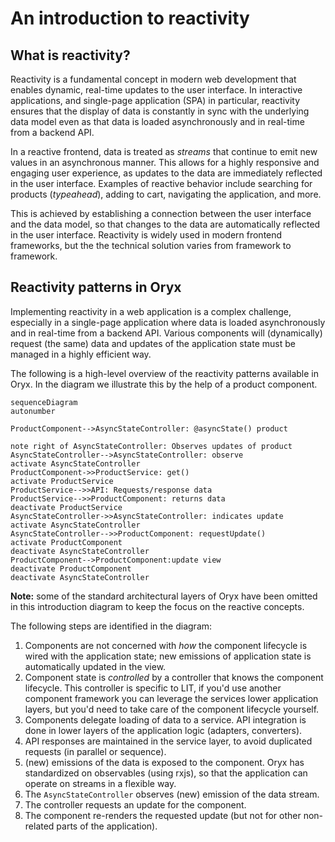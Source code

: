 # An introduction to reactivity

## What is reactivity?

Reactivity is a fundamental concept in modern web development that enables dynamic, real-time updates to the user interface. In interactive applications, and single-page application (SPA) in particular, reactivity ensures that the display of data is constantly in sync with the underlying data model even as that data is loaded asynchronously and in real-time from a backend API.

In a reactive frontend, data is treated as _streams_ that continue to emit new values in an asynchronous manner. This allows for a highly responsive and engaging user experience, as updates to the data are immediately reflected in the user interface. Examples of reactive behavior include searching for products (_typeahead_), adding to cart, navigating the application, and more.

This is achieved by establishing a connection between the user interface and the data model, so that changes to the data are automatically reflected in the user interface. Reactivity is widely used in modern frontend frameworks, but the the technical solution varies from framework to framework.

## Reactivity patterns in Oryx

Implementing reactivity in a web application is a complex challenge, especially in a single-page application where data is loaded asynchronously and in real-time from a backend API. Various components will (dynamically) request (the same) data and updates of the application state must be managed in a highly efficient way.

The following is a high-level overview of the reactivity patterns available in Oryx. In the diagram we illustrate this by the help of a product component.

```mermaid
sequenceDiagram
autonumber

ProductComponent-->AsyncStateController: @asyncState() product

note right of AsyncStateController: Observes updates of product
AsyncStateController-->AsyncStateController: observe
activate AsyncStateController
ProductComponent->>ProductService: get()
activate ProductService
ProductService-->>API: Requests/response data
ProductService-->>ProductComponent: returns data
deactivate ProductService
AsyncStateController->>AsyncStateController: indicates update
activate AsyncStateController
AsyncStateController-->>ProductComponent: requestUpdate()
activate ProductComponent
deactivate AsyncStateController
ProductComponent-->ProductComponent:update view
deactivate ProductComponent
deactivate AsyncStateController
```

**Note:** some of the standard architectural layers of Oryx have been omitted in this introduction diagram to keep the focus on the reactive concepts.

The following steps are identified in the diagram:

1. Components are not concerned with _how_ the component lifecycle is wired with the application state; new emissions of application state is automatically updated in the view.
2. Component state is _controlled_ by a controller that knows the component lifecycle. This controller is specific to LIT, if you'd use another component framework you can leverage the services lower application layers, but you'd need to take care of the component lifecycle yourself.
3. Components delegate loading of data to a service. API integration is done in lower layers of the application logic (adapters, converters).
4. API responses are maintained in the service layer, to avoid duplicated requests (in parallel or sequence).
5. (new) emissions of the data is exposed to the component. Oryx has standardized on observables (using rxjs), so that the application can operate on streams in a flexible way.
6. The `AsyncStateController` observes (new) emission of the data stream.
7. The controller requests an update for the component.
8. The component re-renders the requested update (but not for other non-related parts of the application).
